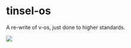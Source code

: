 # tinsel-os
A re-write of v-os, just done to higher standards.

![](https://i.imgur.com/iHYrxlH.png)

